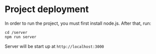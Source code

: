 # Project deployment

In order to run the project, you must first install node.js. After that, run:
```console
cd /server
npm run server
```  
Server will be start up at `http://localhost:3000`
